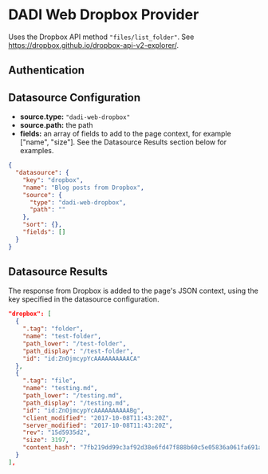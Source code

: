 # DADI Web Dropbox Provider

Uses the Dropbox API method `"files/list_folder"`. See https://dropbox.github.io/dropbox-api-v2-explorer/.

## Authentication


## Datasource Configuration

* **source.type:** `"dadi-web-dropbox"`
* **source.path:** the path 
* **fields:** an array of fields to add to the page context, for example ["name", "size"]. See the Datasource Results section below for examples.

```json
{
  "datasource": {
    "key": "dropbox",
    "name": "Blog posts from Dropbox",
    "source": {
      "type": "dadi-web-dropbox",
      "path": ""
    },
    "sort": {},
    "fields": []
  }
}
```

## Datasource Results

The response from Dropbox is added to the page's JSON context, using the key specified
in the datasource configuration.

```json
"dropbox": [
  {
    ".tag": "folder",
    "name": "test-folder",
    "path_lower": "/test-folder",
    "path_display": "/test-folder",
    "id": "id:ZnOjmcypYcAAAAAAAAAACA"
  },
  {
    ".tag": "file",
    "name": "testing.md",
    "path_lower": "/testing.md",
    "path_display": "/testing.md",
    "id": "id:ZnOjmcypYcAAAAAAAAAABg",
    "client_modified": "2017-10-08T11:43:20Z",
    "server_modified": "2017-10-08T11:43:20Z",
    "rev": "15d5935d2",
    "size": 3197,
    "content_hash": "7fb219dd99c3af92d38e6fd47f888b60c5e05836a061fa691aa4dbf337f6d61b"
  }
],
```